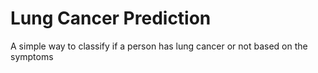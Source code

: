 # Lung Cancer Prediction
 A simple way to classify if a person has lung cancer or not based on the symptoms
